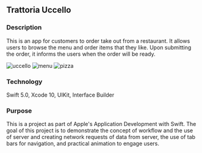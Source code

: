 ## Trattoria Uccello

### Description

This is an app for customers to order take out from a restaurant. It allows users to browse the menu and order items that they like. Upon submitting the order, it informs the users when the order will be ready.

![uccello](https://user-images.githubusercontent.com/44620966/55836765-194d0780-5ae5-11e9-8310-2cbbbf097e6d.png)
![menu](https://user-images.githubusercontent.com/44620966/55836776-1f42e880-5ae5-11e9-8f2a-b8a2866d503a.png)
![pizza](https://user-images.githubusercontent.com/44620966/55836785-2669f680-5ae5-11e9-8ffa-d19f5319a155.png)

### Technology

Swift 5.0, Xcode 10, UIKit, Interface Builder

### Purpose

This is a project as part of Apple's Application Development with Swift. The goal of this project is to demonstrate the concept of workflow and the use of server and creating network requests of data from server, the use of tab bars for navigation, and practical animation to engage users.
